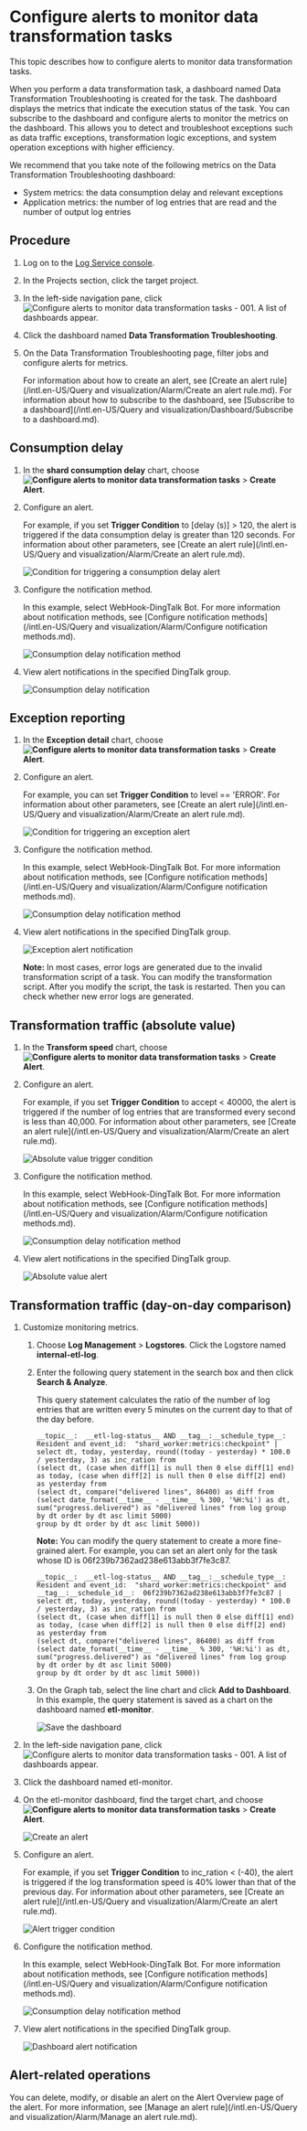 # Configure alerts to monitor data transformation tasks

This topic describes how to configure alerts to monitor data transformation tasks.

When you perform a data transformation task, a dashboard named Data Transformation Troubleshooting is created for the task. The dashboard displays the metrics that indicate the execution status of the task. You can subscribe to the dashboard and configure alerts to monitor the metrics on the dashboard. This allows you to detect and troubleshoot exceptions such as data traffic exceptions, transformation logic exceptions, and system operation exceptions with higher efficiency.

We recommend that you take note of the following metrics on the Data Transformation Troubleshooting dashboard:

-   System metrics: the data consumption delay and relevant exceptions
-   Application metrics: the number of log entries that are read and the number of output log entries

## Procedure

1.  Log on to the [Log Service console](https://sls.console.aliyun.com).

2.  In the Projects section, click the target project.

3.  In the left-side navigation pane, click ![Configure alerts to monitor data transformation tasks - 001](https://static-aliyun-doc.oss-accelerate.aliyuncs.com/assets/img/en-US/9353749951/p104975.png). A list of dashboards appear.

4.  Click the dashboard named **Data Transformation Troubleshooting**.

5.  On the Data Transformation Troubleshooting page, filter jobs and configure alerts for metrics.

    For information about how to create an alert, see [Create an alert rule](/intl.en-US/Query and visualization/Alarm/Create an alert rule.md). For information about how to subscribe to the dashboard, see [Subscribe to a dashboard](/intl.en-US/Query and visualization/Dashboard/Subscribe to a dashboard.md).


## Consumption delay

1.  In the **shard consumption delay** chart, choose **![Configure alerts to monitor data transformation tasks](https://static-aliyun-doc.oss-accelerate.aliyuncs.com/assets/img/en-US/9353749951/p104976.png)** \> **Create Alert**.

2.  Configure an alert.

    For example, if you set **Trigger Condition** to \[delay \(s\)\] \> 120, the alert is triggered if the data consumption delay is greater than 120 seconds. For information about other parameters, see [Create an alert rule](/intl.en-US/Query and visualization/Alarm/Create an alert rule.md).

    ![Condition for triggering a consumption delay alert](https://static-aliyun-doc.oss-accelerate.aliyuncs.com/assets/img/en-US/7353749951/p59369.png)

3.  Configure the notification method.

    In this example, select WebHook-DingTalk Bot. For more information about notification methods, see [Configure notification methods](/intl.en-US/Query and visualization/Alarm/Configure notification methods.md).

    ![Consumption delay notification method](https://static-aliyun-doc.oss-accelerate.aliyuncs.com/assets/img/en-US/9353749951/p59371.png)

4.  View alert notifications in the specified DingTalk group.

    ![Consumption delay notification](https://static-aliyun-doc.oss-accelerate.aliyuncs.com/assets/img/en-US/7353749951/p59372.png)


## Exception reporting

1.  In the **Exception detail** chart, choose **![Configure alerts to monitor data transformation tasks](https://static-aliyun-doc.oss-accelerate.aliyuncs.com/assets/img/en-US/9353749951/p104976.png)** \> **Create Alert**.

2.  Configure an alert.

    For example, you can set **Trigger Condition** to level == 'ERROR'. For information about other parameters, see [Create an alert rule](/intl.en-US/Query and visualization/Alarm/Create an alert rule.md).

    ![Condition for triggering an exception alert](https://static-aliyun-doc.oss-accelerate.aliyuncs.com/assets/img/en-US/8353749951/p59375.png)

3.  Configure the notification method.

    In this example, select WebHook-DingTalk Bot. For more information about notification methods, see [Configure notification methods](/intl.en-US/Query and visualization/Alarm/Configure notification methods.md).

    ![Consumption delay notification method](https://static-aliyun-doc.oss-accelerate.aliyuncs.com/assets/img/en-US/9353749951/p59371.png)

4.  View alert notifications in the specified DingTalk group.

    ![Exception alert notification](https://static-aliyun-doc.oss-accelerate.aliyuncs.com/assets/img/en-US/8353749951/p59377.png)

    **Note:** In most cases, error logs are generated due to the invalid transformation script of a task. You can modify the transformation script. After you modify the script, the task is restarted. Then you can check whether new error logs are generated.


## Transformation traffic \(absolute value\)

1.  In the **Transform speed** chart, choose **![Configure alerts to monitor data transformation tasks](https://static-aliyun-doc.oss-accelerate.aliyuncs.com/assets/img/en-US/9353749951/p104976.png)** \> **Create Alert**.

2.  Configure an alert.

    For example, if you set **Trigger Condition** to accept < 40000, the alert is triggered if the number of log entries that are transformed every second is less than 40,000. For information about other parameters, see [Create an alert rule](/intl.en-US/Query and visualization/Alarm/Create an alert rule.md).

    ![Absolute value trigger condition](https://static-aliyun-doc.oss-accelerate.aliyuncs.com/assets/img/en-US/8353749951/p59379.png)

3.  Configure the notification method.

    In this example, select WebHook-DingTalk Bot. For more information about notification methods, see [Configure notification methods](/intl.en-US/Query and visualization/Alarm/Configure notification methods.md).

    ![Consumption delay notification method](https://static-aliyun-doc.oss-accelerate.aliyuncs.com/assets/img/en-US/9353749951/p59371.png)

4.  View alert notifications in the specified DingTalk group.

    ![Absolute value alert](https://static-aliyun-doc.oss-accelerate.aliyuncs.com/assets/img/en-US/9353749951/p59381.png)


## Transformation traffic \(day-on-day comparison\)

1.  Customize monitoring metrics.

    1.  Choose **Log Management** \> **Logstores**. Click the Logstore named **internal-etl-log**.

    2.  Enter the following query statement in the search box and then click **Search & Analyze**.

        This query statement calculates the ratio of the number of log entries that are written every 5 minutes on the current day to that of the day before.

        ```
        __topic__:  __etl-log-status__ AND __tag__:__schedule_type__:  Resident and event_id:  "shard_worker:metrics:checkpoint" | 
        select dt, today, yesterday, round((today - yesterday) * 100.0 / yesterday, 3) as inc_ration from
        (select dt, (case when diff[1] is null then 0 else diff[1] end) as today, (case when diff[2] is null then 0 else diff[2] end) as yesterday from 
        (select dt, compare("delivered lines", 86400) as diff from 
        (select date_format(__time__ - __time__ % 300, '%H:%i') as dt, sum("progress.delivered") as "delivered lines" from log group by dt order by dt asc limit 5000)
        group by dt order by dt asc limit 5000))
        ```

        **Note:** You can modify the query statement to create a more fine-grained alert. For example, you can set an alert only for the task whose ID is 06f239b7362ad238e613abb3f7fe3c87.

        ```
        __topic__:  __etl-log-status__ AND __tag__:__schedule_type__:  Resident and event_id:  "shard_worker:metrics:checkpoint" and __tag__:__schedule_id__:  06f239b7362ad238e613abb3f7fe3c87 | 
        select dt, today, yesterday, round((today - yesterday) * 100.0 / yesterday, 3) as inc_ration from
        (select dt, (case when diff[1] is null then 0 else diff[1] end) as today, (case when diff[2] is null then 0 else diff[2] end) as yesterday from
        (select dt, compare("delivered lines", 86400) as diff from
        (select date_format(__time__ - __time__ % 300, '%H:%i') as dt, sum("progress.delivered") as "delivered lines" from log group by dt order by dt asc limit 5000)
        group by dt order by dt asc limit 5000))
        ```

    3.  On the Graph tab, select the line chart and click **Add to Dashboard**. In this example, the query statement is saved as a chart on the dashboard named **etl-monitor**.

        ![Save the dashboard](https://static-aliyun-doc.oss-accelerate.aliyuncs.com/assets/img/en-US/9353749951/p59383.png)

2.  In the left-side navigation pane, click ![Configure alerts to monitor data transformation tasks - 001](https://static-aliyun-doc.oss-accelerate.aliyuncs.com/assets/img/en-US/9353749951/p104975.png). A list of dashboards appear.

3.  Click the dashboard named etl-monitor.

4.  On the etl-monitor dashboard, find the target chart, and choose **![Configure alerts to monitor data transformation tasks](https://static-aliyun-doc.oss-accelerate.aliyuncs.com/assets/img/en-US/9353749951/p104976.png)** \> **Create Alert**.

    ![Create an alert](https://static-aliyun-doc.oss-accelerate.aliyuncs.com/assets/img/en-US/9353749951/p59393.png)

5.  Configure an alert.

    For example, if you set **Trigger Condition** to inc\_ration < \(-40\), the alert is triggered if the log transformation speed is 40% lower than that of the previous day. For information about other parameters, see [Create an alert rule](/intl.en-US/Query and visualization/Alarm/Create an alert rule.md).

    ![Alert trigger condition](https://static-aliyun-doc.oss-accelerate.aliyuncs.com/assets/img/en-US/9353749951/p59394.png)

6.  Configure the notification method.

    In this example, select WebHook-DingTalk Bot. For more information about notification methods, see [Configure notification methods](/intl.en-US/Query and visualization/Alarm/Configure notification methods.md).

    ![Consumption delay notification method](https://static-aliyun-doc.oss-accelerate.aliyuncs.com/assets/img/en-US/9353749951/p59371.png)

7.  View alert notifications in the specified DingTalk group.

    ![Dashboard alert notification](https://static-aliyun-doc.oss-accelerate.aliyuncs.com/assets/img/en-US/9353749951/p59396.png)


## Alert-related operations

You can delete, modify, or disable an alert on the Alert Overview page of the alert. For more information, see [Manage an alert rule](/intl.en-US/Query and visualization/Alarm/Manage an alert rule.md).

